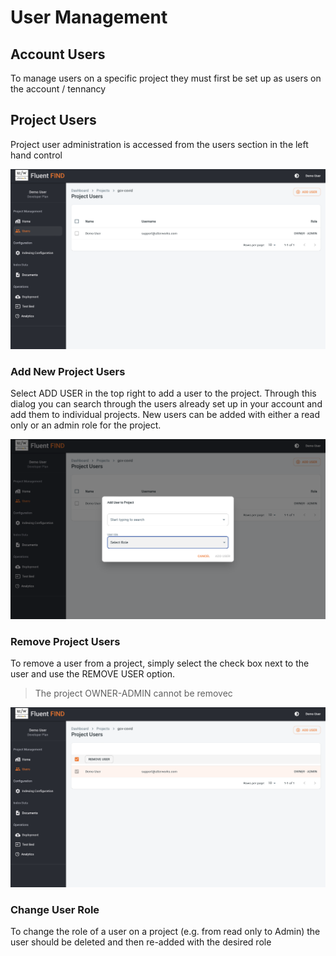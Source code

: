 # User Management

## Account Users

To manage users on a specific project they must first be set up as users on the account / tennancy 


## Project Users

Project user administration is accessed from the users section in the left hand control

![Manage Users](../img/users.png)

### Add New Project Users

Select ADD USER in the top right to add a user to the project. Through this dialog you can search through the users already set up in your account and add them to individual projects. New users can be added with either a read only or an admin role for the project.

![Add user](../img/user-role.png)

### Remove Project Users

To remove a user from a project, simply select the check box next to the user and use the REMOVE USER option. 
> The project OWNER-ADMIN cannot be removec

![Remove User](../img/remove-project-user.png)

### Change User Role

To change the role of a user on a project (e.g. from read only to Admin) the user should be deleted and then re-added with the desired role